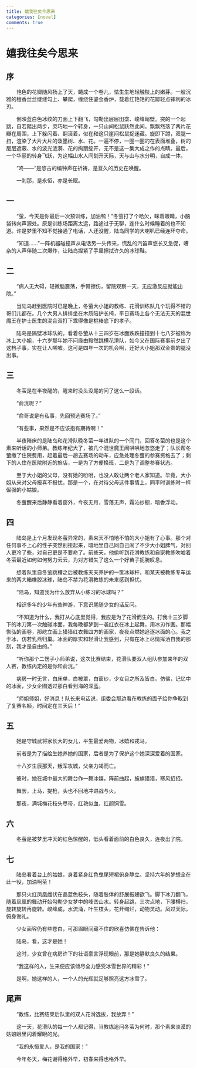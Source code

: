 ```yaml
---
title: 嬉我往矣今思来
categories: [novel]
comments: true
---
```

# 嬉我往矣今思来
## 序

　　艳色的花瓣随风扬上了天，蜷成一个卷儿，怯生生地轻触枝上的嫩芽。一股沉雅的檀香丝丝缕缕勾上、攀爬，缠绕住鎏金香炉，载着红艳艳的花瓣轻点锋利的冰刃。

　　倒映蓝白色冰纹的刀面上下翻飞，勾勒出层层田垄、峻峰峭壁。突的一个起跳，自若踏出两步，灵巧地一个转身，一只山间松鼠跃然此间。飘飘然落了两片花瓣在周围，上下躲闪着、翻滚着，似在和这只崖间松鼠捉迷藏。旋即下蹲，双腿一扫，渲染了大片大片的泼墨树、水、花。一遍不停，一圈一圈的在表面堆叠，树的层层遮蔽、水的波光涟漪、花的绚丽绽开，无不是这一集大成之作的点睛。最后，一个华丽的转身飞跃，为这幅山水人间划开天际，天与山与水分明，自成一体。

　　“咚——”是悠古的编钟声在祈祷，是亘久的历史在唤醒。

　　一刹那，是永恒，亦是长眠。

## 一

　　“萤，今天是你最后一次预训练，加油鸭！”冬萤打了个哈欠，眯着眼睛，小脑袋转向声源处。原是训练场距离太远，路途过于无聊，连什么时候睡着的也不知道。许是梦里不知不觉接通了电话，人还没醒，陆岛同学的大喇叭已经连环夺命。

　　“知道……”一阵机器碰撞声从电话另一头传来，慌乱的汽笛声悠长又急促，嘈杂的人声伴随二次爆炸，让陆岛捏紧了手里擦拭许久的冰球鞋。

## 二

　　“病人无大碍，轻微脑震荡，手臂擦伤，留院观察一天，无应激反应就能出院。”

　　当陆岛赶到医院时已是晚上，冬萤大小姐的教练、花滑训练队几个玩得不错的哥们儿都在。几个大男人排排坐在木质陪护长椅，平日赛场上各个无法无天的混世魔王在护士医生的混合双打下乖得像是棍棒底下的孝子。

　　陆岛是隔壁冰球队的，看着冬萤从十三四岁在冰面跌跌撞撞到十七八岁被称为冰上大小姐，十六岁那年她不问缘由毅然跳槽花滑队，如今又在国际赛事前夕出了这档子事，实在让人唏嘘。这可是四年一次的机会啊，还好大小姐那双金贵的腿没出事。

## 三

　　冬萤是在半夜醒的，醒来时没头没尾的问了这么一段话。

　　“俞洮呢？”

　　“俞哥说是有私事，先回预选赛场了。”

　　“有些事，果然是不应该抱有期待啊！”

　　半夜陪床的是陆岛和花滑队晚冬萤一年进队的一个同门，回答冬萤的也是这个素来听话的小师弟。教练年纪大了，被几个混世魔王闹哄哄地忽悠走了；队长帮冬萤缴了住院费用，赶着最后一趟去赛场的动车，应急处理冬萤的参赛资格去了；剩下的人住在医院附近的旅店，一是为了方便换班，二是为了调整参赛状态。

　　至于大小姐的父母，没有她的吩咐，也没人敢让两个老人家知道。毕竟，大小姐从来对父母报喜不报忧。那是一个，在对待父母这件事情上，同平时训练时一样倔强的小姑娘。

　　冬萤醒来后静静看着窗外，今夜无月，雪落无声，霜沁纱橱，暗香浮动。

## 四

　　陆岛是上个月发现冬萤异常的，素来天不怕地不怕的大小姐有了心事。那个对任何事不上心的性子突然别扭起来，暗地里自己同自己闹了不少大小姐脾气，对别人更冷了些，对自己更是不要命了。前些天，他偷听到花滑教练和自家教练吹嘘着冬萤最近如何如何努力云云，为对方错失了这么一个好苗子扼腕叹息。

　　想着队里自冬萤跳槽之后被教练天天养护的一筐冰球杆，和某天被教练专车运来的两大箱橡胶冰球，陆岛不禁为花滑教练的未来感到担忧。

　　“陆岛，知道我为什么放弃从小练习的冰球吗？”

　　相识多年的少年有些神游，下意识尾随少女的话反问。

　　“不知道为什么，我打从心底里觉得，我应是为了花滑而生的。打我十三岁脚下的冰刀第一次触碰冰面，我每晚都梦到一袭红衣在冰上起舞，用冰刃作画。那幅恢弘的画卷，那屹立画上猎猎红衣舞四方的画家，夜夜点燃她追逐冰面的心。我之于冰，仿若乳燕归巢。冰面的厚实和轻滑让我感到，只有在冰上尽情挥洒自我的那刻，我才是自由的。”

　　“听你那个二愣子小师弟说，这次比赛结束，花滑队要双人组队参加来年的双人赛，教练内定的是你和俞洮。”

　　病房一时无言，白床单，白被罩，白窗纱，少女目之所及皆白。仿佛，记忆中的冰面，少女企图透过那白看到海的深蓝。

　　“师姐师姐，好消息！队长来电话说，组委会那边看在教练的面子给你争取到了复赛名额，时间定在三天后！”

## 五

　　她是守城武将家长大的女儿，平生最爱两物，冰嬉和戎马。

　　前者是为了描绘生她养她的国家，后者是为了保护这个她深深爱着的国家。

　　十八岁生辰那天，叛军攻城，父亲力竭而亡。

　　彼时，她在城中最大的舞台作一舞冰嬉，阵前曲起，旌旗猎猎，寒风招招。

　　舞罢，上马，提枪，头也不回地冲进战与火。

　　那夜，满城梅花枝头尽带，红艳似血，红颜饲雪。

## 六

　　冬萤是被梦里冲天的红色惊醒的，低头看着面前的白色良久，连夜出了院。

## 七

　　陆岛看着台上的姑娘，身着紧身红色曳尾短裙俯身静立。坚持六年的梦想全在此一役，加油啊萤！

　　那只火红凤凰雌伏在晶蓝色枝头，随着肢体的舒展振翅欲飞。脚下冰刀翻飞，随着凤凰的舞动开始勾勒少女梦中的峰峦山水。转身起跳，三次点地，下腰横扫，旋转旋转再旋转。峻峰成，水流涌，叶生枝头，花开绚烂，动物灵动。凤过天际，俯身谢礼。

　　少女面容仍有些苍白，可那眉眼间藏不住的欣喜仿佛在告诉他：

　　陆岛，看，这才是她！

　　这时，少女曾在病房许下的壮语豪言浮现眼前，那是她静默良久的结果。

　　“我这样的人，生来便应该倾尽全力感受冰雪世界的精彩！”

　　是啊，她这样的人，一个人的光辉就足够照亮这方冰雪了。

## 尾声

　　“教练，比赛结束后队里的双人花滑选拔，我放弃！”

　　这一天，花滑队的每一个人都记得，当教练追问冬萤为何时，那个素来淡漠的姑娘眼里闪着耀眼的光。

　　“我的永恒爱人，是我的国家！”

　　今年冬天，梅花谢得格外早，初春来得也格外早。
